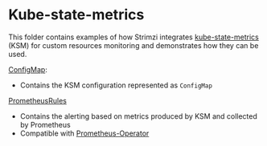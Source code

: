 # Kube-state-metrics

This folder contains examples of how Strimzi integrates [kube-state-metrics](https://github.com/kubernetes/kube-state-metrics) (KSM) for custom resources monitoring and demonstrates how they can be used.

[ConfigMap](./configmap.yaml):
* Contains the KSM configuration represented as `ConfigMap`

[PrometheusRules](./prometheus-rules.yaml)
* Contains the alerting based on metrics produced by KSM and collected by Prometheus
* Compatible with [Prometheus-Operator](https://github.com/prometheus-operator/prometheus-operator)
